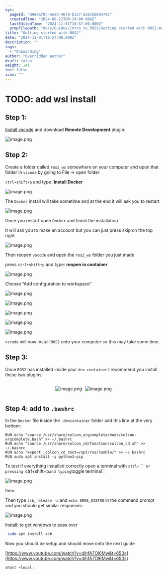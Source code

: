 ```yaml
---
sys:
  pageId: "89e0a78c-4e2b-4070-b327-d28cb0694742"
  createdTime: "2024-08-21T00:24:00.000Z"
  lastEditedTime: "2024-11-01T18:57:00.000Z"
  propFilepath: "docs/Guides/intro_to_ROS2/Getting started with ROS2.md"
title: "Getting started with ROS2"
date: "2024-11-01T18:57:00.000Z"
description: ""
tags:
  - "Onboarding"
author: "Overridden author"
draft: false
weight: 141
toc: false
icon: ""
---
```


# TODO: add wsl install

## Step 1:

[Install vscode](https://code.visualstudio.com/download) and download **Remote Development** plugin:

![image.png](https://prod-files-secure.s3.us-west-2.amazonaws.com/d518164a-d88e-44d1-a4ee-3adb3bd8bce0/efb52993-1881-4a40-b95e-6f020334f022/image.png?X-Amz-Algorithm=AWS4-HMAC-SHA256&X-Amz-Content-Sha256=UNSIGNED-PAYLOAD&X-Amz-Credential=ASIAZI2LB466VB2IM4NK%2F20250209%2Fus-west-2%2Fs3%2Faws4_request&X-Amz-Date=20250209T170156Z&X-Amz-Expires=3600&X-Amz-Security-Token=IQoJb3JpZ2luX2VjEI%2F%2F%2F%2F%2F%2F%2F%2F%2F%2F%2FwEaCXVzLXdlc3QtMiJIMEYCIQCx3Z4r9eHJRk5MAimYGhrp0wDVoncmFWm4taYGw%2FUBDAIhAMcWNZVGv6r76eJGzFwiCJPRsdqUVWku4fLwbFUGs6ZUKogECKj%2F%2F%2F%2F%2F%2F%2F%2F%2F%2FwEQABoMNjM3NDIzMTgzODA1IgyFhenxs3RWG%2BQdPX0q3AMRV21eegY1ySgWMI0NHPKc6LOuVIIddfzVGpQRgiUKMhukggHLLFOF1fKN%2FQlA%2Bs%2F75KvxafcgfcobD8QO9YbiUm6rxPC%2Bp7UOwp5Di0KYlaAhmOEKhuiT8gMP6YcTV0cFP0ejFdhi11ztU2LTQEKPBRaNXUVmziqGXSx0umBM1U04ofx3DR997fCb7Q2I5%2FroPUyiKgtNauzGqrCKZVCSX0IYIGXQUvLPv5Bk2BDXkl9hLftz7j%2BaXPhRN%2FD64DThoU1iTLA2N9xCv3%2B2lTnoz%2Fc40b0Jy%2FNg6lozPuRf%2BW7u8y4HnYKwogHy9Q0l3lGBmmDgFWcFKzO9FkHk%2BuGdej3muRb24lxeg8El6zOeVBKrT7VaOzQb70756hW1UQxN8P7eypBLz%2BgIXZ1udoJzr6UWRmhJHzFuD5%2F4aHE8oY6auem%2BHZwLh9Eh2K91cptp7Egvvbk%2FrHjvt52W1LnsrFZ7VQaZY9WwW7OVrWJzSS6FaC2sKpT%2Bo0vlGkBdCXizDOqnfOOWulHoV5fe8PENnQ8LacSxLsbumCZ6K2Sh%2BreMgwbLBCZJ0AM%2Bcs8o%2B%2B%2BZdQat55ZR2YsCEf09URkrhi4OQqav%2Byatgq1pbMNxsjZ9fIQgIOPKjBEN9DD8%2FaK9BjqkAQ2Jy5aLO1mskjQJcgskAEc1zmeQF%2Fq75oRE1sftMZhQ5rtV58U%2BRp5iGkuur8xfukrrJSm0aLuqp4ryD6xD%2F93TRnMwdyNCiJf5OaCsZ7t%2FPQHrt2QBQZRVbg9J0U51he%2FdOQ5LDW46ZotJK7Jt5Q6FkhRxdPXBtOh4VzDpmbTOkaSEjrGj4XaL9Vw55liZ8a8ATTZoVJkvIb5PW%2FBfDvHegtHQ&X-Amz-Signature=2327626373fec379f9c6084c12ecccbdf965559723bd0601909424d1724c22f2&X-Amz-SignedHeaders=host&x-id=GetObject)

## Step 2:

Create a folder called `ros2_ws` somewhere on your computer and open that folder in `vscode` by going to File → open folder 

`ctrl+shift+p` and type: **Install Docker**

![image.png](https://prod-files-secure.s3.us-west-2.amazonaws.com/d518164a-d88e-44d1-a4ee-3adb3bd8bce0/2269dc0e-1cd5-47ff-bceb-c04ad9b2eab0/image.png?X-Amz-Algorithm=AWS4-HMAC-SHA256&X-Amz-Content-Sha256=UNSIGNED-PAYLOAD&X-Amz-Credential=ASIAZI2LB466VB2IM4NK%2F20250209%2Fus-west-2%2Fs3%2Faws4_request&X-Amz-Date=20250209T170156Z&X-Amz-Expires=3600&X-Amz-Security-Token=IQoJb3JpZ2luX2VjEI%2F%2F%2F%2F%2F%2F%2F%2F%2F%2F%2FwEaCXVzLXdlc3QtMiJIMEYCIQCx3Z4r9eHJRk5MAimYGhrp0wDVoncmFWm4taYGw%2FUBDAIhAMcWNZVGv6r76eJGzFwiCJPRsdqUVWku4fLwbFUGs6ZUKogECKj%2F%2F%2F%2F%2F%2F%2F%2F%2F%2FwEQABoMNjM3NDIzMTgzODA1IgyFhenxs3RWG%2BQdPX0q3AMRV21eegY1ySgWMI0NHPKc6LOuVIIddfzVGpQRgiUKMhukggHLLFOF1fKN%2FQlA%2Bs%2F75KvxafcgfcobD8QO9YbiUm6rxPC%2Bp7UOwp5Di0KYlaAhmOEKhuiT8gMP6YcTV0cFP0ejFdhi11ztU2LTQEKPBRaNXUVmziqGXSx0umBM1U04ofx3DR997fCb7Q2I5%2FroPUyiKgtNauzGqrCKZVCSX0IYIGXQUvLPv5Bk2BDXkl9hLftz7j%2BaXPhRN%2FD64DThoU1iTLA2N9xCv3%2B2lTnoz%2Fc40b0Jy%2FNg6lozPuRf%2BW7u8y4HnYKwogHy9Q0l3lGBmmDgFWcFKzO9FkHk%2BuGdej3muRb24lxeg8El6zOeVBKrT7VaOzQb70756hW1UQxN8P7eypBLz%2BgIXZ1udoJzr6UWRmhJHzFuD5%2F4aHE8oY6auem%2BHZwLh9Eh2K91cptp7Egvvbk%2FrHjvt52W1LnsrFZ7VQaZY9WwW7OVrWJzSS6FaC2sKpT%2Bo0vlGkBdCXizDOqnfOOWulHoV5fe8PENnQ8LacSxLsbumCZ6K2Sh%2BreMgwbLBCZJ0AM%2Bcs8o%2B%2B%2BZdQat55ZR2YsCEf09URkrhi4OQqav%2Byatgq1pbMNxsjZ9fIQgIOPKjBEN9DD8%2FaK9BjqkAQ2Jy5aLO1mskjQJcgskAEc1zmeQF%2Fq75oRE1sftMZhQ5rtV58U%2BRp5iGkuur8xfukrrJSm0aLuqp4ryD6xD%2F93TRnMwdyNCiJf5OaCsZ7t%2FPQHrt2QBQZRVbg9J0U51he%2FdOQ5LDW46ZotJK7Jt5Q6FkhRxdPXBtOh4VzDpmbTOkaSEjrGj4XaL9Vw55liZ8a8ATTZoVJkvIb5PW%2FBfDvHegtHQ&X-Amz-Signature=f6ff4ce970efd3195654a24b0c1c20365c9e69b26088dd7a41211aaf7d45f1ed&X-Amz-SignedHeaders=host&x-id=GetObject)

The `Docker` install will take sometime and at the end it will ask you to restart

![image.png](https://prod-files-secure.s3.us-west-2.amazonaws.com/d518164a-d88e-44d1-a4ee-3adb3bd8bce0/ed233f78-be33-4b1f-b89c-9c346c0e961e/image.png?X-Amz-Algorithm=AWS4-HMAC-SHA256&X-Amz-Content-Sha256=UNSIGNED-PAYLOAD&X-Amz-Credential=ASIAZI2LB466VB2IM4NK%2F20250209%2Fus-west-2%2Fs3%2Faws4_request&X-Amz-Date=20250209T170156Z&X-Amz-Expires=3600&X-Amz-Security-Token=IQoJb3JpZ2luX2VjEI%2F%2F%2F%2F%2F%2F%2F%2F%2F%2F%2FwEaCXVzLXdlc3QtMiJIMEYCIQCx3Z4r9eHJRk5MAimYGhrp0wDVoncmFWm4taYGw%2FUBDAIhAMcWNZVGv6r76eJGzFwiCJPRsdqUVWku4fLwbFUGs6ZUKogECKj%2F%2F%2F%2F%2F%2F%2F%2F%2F%2FwEQABoMNjM3NDIzMTgzODA1IgyFhenxs3RWG%2BQdPX0q3AMRV21eegY1ySgWMI0NHPKc6LOuVIIddfzVGpQRgiUKMhukggHLLFOF1fKN%2FQlA%2Bs%2F75KvxafcgfcobD8QO9YbiUm6rxPC%2Bp7UOwp5Di0KYlaAhmOEKhuiT8gMP6YcTV0cFP0ejFdhi11ztU2LTQEKPBRaNXUVmziqGXSx0umBM1U04ofx3DR997fCb7Q2I5%2FroPUyiKgtNauzGqrCKZVCSX0IYIGXQUvLPv5Bk2BDXkl9hLftz7j%2BaXPhRN%2FD64DThoU1iTLA2N9xCv3%2B2lTnoz%2Fc40b0Jy%2FNg6lozPuRf%2BW7u8y4HnYKwogHy9Q0l3lGBmmDgFWcFKzO9FkHk%2BuGdej3muRb24lxeg8El6zOeVBKrT7VaOzQb70756hW1UQxN8P7eypBLz%2BgIXZ1udoJzr6UWRmhJHzFuD5%2F4aHE8oY6auem%2BHZwLh9Eh2K91cptp7Egvvbk%2FrHjvt52W1LnsrFZ7VQaZY9WwW7OVrWJzSS6FaC2sKpT%2Bo0vlGkBdCXizDOqnfOOWulHoV5fe8PENnQ8LacSxLsbumCZ6K2Sh%2BreMgwbLBCZJ0AM%2Bcs8o%2B%2B%2BZdQat55ZR2YsCEf09URkrhi4OQqav%2Byatgq1pbMNxsjZ9fIQgIOPKjBEN9DD8%2FaK9BjqkAQ2Jy5aLO1mskjQJcgskAEc1zmeQF%2Fq75oRE1sftMZhQ5rtV58U%2BRp5iGkuur8xfukrrJSm0aLuqp4ryD6xD%2F93TRnMwdyNCiJf5OaCsZ7t%2FPQHrt2QBQZRVbg9J0U51he%2FdOQ5LDW46ZotJK7Jt5Q6FkhRxdPXBtOh4VzDpmbTOkaSEjrGj4XaL9Vw55liZ8a8ATTZoVJkvIb5PW%2FBfDvHegtHQ&X-Amz-Signature=a9d6ca080f1a2b04099de916ab7463c9d479526eb18def376b7cef4e70e58f8a&X-Amz-SignedHeaders=host&x-id=GetObject)

Once you restart open `Docker` and finish the installation

It will ask you to make an account but you can just press skip on the top right

![image.png](https://prod-files-secure.s3.us-west-2.amazonaws.com/d518164a-d88e-44d1-a4ee-3adb3bd8bce0/21010ad9-1659-4fd9-9f59-9932a09b2a3d/image.png?X-Amz-Algorithm=AWS4-HMAC-SHA256&X-Amz-Content-Sha256=UNSIGNED-PAYLOAD&X-Amz-Credential=ASIAZI2LB466VB2IM4NK%2F20250209%2Fus-west-2%2Fs3%2Faws4_request&X-Amz-Date=20250209T170156Z&X-Amz-Expires=3600&X-Amz-Security-Token=IQoJb3JpZ2luX2VjEI%2F%2F%2F%2F%2F%2F%2F%2F%2F%2F%2FwEaCXVzLXdlc3QtMiJIMEYCIQCx3Z4r9eHJRk5MAimYGhrp0wDVoncmFWm4taYGw%2FUBDAIhAMcWNZVGv6r76eJGzFwiCJPRsdqUVWku4fLwbFUGs6ZUKogECKj%2F%2F%2F%2F%2F%2F%2F%2F%2F%2FwEQABoMNjM3NDIzMTgzODA1IgyFhenxs3RWG%2BQdPX0q3AMRV21eegY1ySgWMI0NHPKc6LOuVIIddfzVGpQRgiUKMhukggHLLFOF1fKN%2FQlA%2Bs%2F75KvxafcgfcobD8QO9YbiUm6rxPC%2Bp7UOwp5Di0KYlaAhmOEKhuiT8gMP6YcTV0cFP0ejFdhi11ztU2LTQEKPBRaNXUVmziqGXSx0umBM1U04ofx3DR997fCb7Q2I5%2FroPUyiKgtNauzGqrCKZVCSX0IYIGXQUvLPv5Bk2BDXkl9hLftz7j%2BaXPhRN%2FD64DThoU1iTLA2N9xCv3%2B2lTnoz%2Fc40b0Jy%2FNg6lozPuRf%2BW7u8y4HnYKwogHy9Q0l3lGBmmDgFWcFKzO9FkHk%2BuGdej3muRb24lxeg8El6zOeVBKrT7VaOzQb70756hW1UQxN8P7eypBLz%2BgIXZ1udoJzr6UWRmhJHzFuD5%2F4aHE8oY6auem%2BHZwLh9Eh2K91cptp7Egvvbk%2FrHjvt52W1LnsrFZ7VQaZY9WwW7OVrWJzSS6FaC2sKpT%2Bo0vlGkBdCXizDOqnfOOWulHoV5fe8PENnQ8LacSxLsbumCZ6K2Sh%2BreMgwbLBCZJ0AM%2Bcs8o%2B%2B%2BZdQat55ZR2YsCEf09URkrhi4OQqav%2Byatgq1pbMNxsjZ9fIQgIOPKjBEN9DD8%2FaK9BjqkAQ2Jy5aLO1mskjQJcgskAEc1zmeQF%2Fq75oRE1sftMZhQ5rtV58U%2BRp5iGkuur8xfukrrJSm0aLuqp4ryD6xD%2F93TRnMwdyNCiJf5OaCsZ7t%2FPQHrt2QBQZRVbg9J0U51he%2FdOQ5LDW46ZotJK7Jt5Q6FkhRxdPXBtOh4VzDpmbTOkaSEjrGj4XaL9Vw55liZ8a8ATTZoVJkvIb5PW%2FBfDvHegtHQ&X-Amz-Signature=594c42745e799ddc1bdc14c4398492059f2d3bc3294271b69c85eb77f50ff21b&X-Amz-SignedHeaders=host&x-id=GetObject)

Then reopen `vscode` and open the `ros2_ws` folder you just made

press `ctrl+shift+p` and type: **reopen in container**

![image.png](https://prod-files-secure.s3.us-west-2.amazonaws.com/d518164a-d88e-44d1-a4ee-3adb3bd8bce0/4e93b8c2-41ad-488c-8095-c74205196118/image.png?X-Amz-Algorithm=AWS4-HMAC-SHA256&X-Amz-Content-Sha256=UNSIGNED-PAYLOAD&X-Amz-Credential=ASIAZI2LB466VB2IM4NK%2F20250209%2Fus-west-2%2Fs3%2Faws4_request&X-Amz-Date=20250209T170156Z&X-Amz-Expires=3600&X-Amz-Security-Token=IQoJb3JpZ2luX2VjEI%2F%2F%2F%2F%2F%2F%2F%2F%2F%2F%2FwEaCXVzLXdlc3QtMiJIMEYCIQCx3Z4r9eHJRk5MAimYGhrp0wDVoncmFWm4taYGw%2FUBDAIhAMcWNZVGv6r76eJGzFwiCJPRsdqUVWku4fLwbFUGs6ZUKogECKj%2F%2F%2F%2F%2F%2F%2F%2F%2F%2FwEQABoMNjM3NDIzMTgzODA1IgyFhenxs3RWG%2BQdPX0q3AMRV21eegY1ySgWMI0NHPKc6LOuVIIddfzVGpQRgiUKMhukggHLLFOF1fKN%2FQlA%2Bs%2F75KvxafcgfcobD8QO9YbiUm6rxPC%2Bp7UOwp5Di0KYlaAhmOEKhuiT8gMP6YcTV0cFP0ejFdhi11ztU2LTQEKPBRaNXUVmziqGXSx0umBM1U04ofx3DR997fCb7Q2I5%2FroPUyiKgtNauzGqrCKZVCSX0IYIGXQUvLPv5Bk2BDXkl9hLftz7j%2BaXPhRN%2FD64DThoU1iTLA2N9xCv3%2B2lTnoz%2Fc40b0Jy%2FNg6lozPuRf%2BW7u8y4HnYKwogHy9Q0l3lGBmmDgFWcFKzO9FkHk%2BuGdej3muRb24lxeg8El6zOeVBKrT7VaOzQb70756hW1UQxN8P7eypBLz%2BgIXZ1udoJzr6UWRmhJHzFuD5%2F4aHE8oY6auem%2BHZwLh9Eh2K91cptp7Egvvbk%2FrHjvt52W1LnsrFZ7VQaZY9WwW7OVrWJzSS6FaC2sKpT%2Bo0vlGkBdCXizDOqnfOOWulHoV5fe8PENnQ8LacSxLsbumCZ6K2Sh%2BreMgwbLBCZJ0AM%2Bcs8o%2B%2B%2BZdQat55ZR2YsCEf09URkrhi4OQqav%2Byatgq1pbMNxsjZ9fIQgIOPKjBEN9DD8%2FaK9BjqkAQ2Jy5aLO1mskjQJcgskAEc1zmeQF%2Fq75oRE1sftMZhQ5rtV58U%2BRp5iGkuur8xfukrrJSm0aLuqp4ryD6xD%2F93TRnMwdyNCiJf5OaCsZ7t%2FPQHrt2QBQZRVbg9J0U51he%2FdOQ5LDW46ZotJK7Jt5Q6FkhRxdPXBtOh4VzDpmbTOkaSEjrGj4XaL9Vw55liZ8a8ATTZoVJkvIb5PW%2FBfDvHegtHQ&X-Amz-Signature=9b74ce45c19d2c24ab5e3a480532df3381e1b3e184cf5f9c94c7dfabf12035f4&X-Amz-SignedHeaders=host&x-id=GetObject)

Choose “Add configuration to workspace”

![image.png](https://prod-files-secure.s3.us-west-2.amazonaws.com/d518164a-d88e-44d1-a4ee-3adb3bd8bce0/9560b282-5060-4989-ba37-97e7b2c22476/image.png?X-Amz-Algorithm=AWS4-HMAC-SHA256&X-Amz-Content-Sha256=UNSIGNED-PAYLOAD&X-Amz-Credential=ASIAZI2LB466VB2IM4NK%2F20250209%2Fus-west-2%2Fs3%2Faws4_request&X-Amz-Date=20250209T170156Z&X-Amz-Expires=3600&X-Amz-Security-Token=IQoJb3JpZ2luX2VjEI%2F%2F%2F%2F%2F%2F%2F%2F%2F%2F%2FwEaCXVzLXdlc3QtMiJIMEYCIQCx3Z4r9eHJRk5MAimYGhrp0wDVoncmFWm4taYGw%2FUBDAIhAMcWNZVGv6r76eJGzFwiCJPRsdqUVWku4fLwbFUGs6ZUKogECKj%2F%2F%2F%2F%2F%2F%2F%2F%2F%2FwEQABoMNjM3NDIzMTgzODA1IgyFhenxs3RWG%2BQdPX0q3AMRV21eegY1ySgWMI0NHPKc6LOuVIIddfzVGpQRgiUKMhukggHLLFOF1fKN%2FQlA%2Bs%2F75KvxafcgfcobD8QO9YbiUm6rxPC%2Bp7UOwp5Di0KYlaAhmOEKhuiT8gMP6YcTV0cFP0ejFdhi11ztU2LTQEKPBRaNXUVmziqGXSx0umBM1U04ofx3DR997fCb7Q2I5%2FroPUyiKgtNauzGqrCKZVCSX0IYIGXQUvLPv5Bk2BDXkl9hLftz7j%2BaXPhRN%2FD64DThoU1iTLA2N9xCv3%2B2lTnoz%2Fc40b0Jy%2FNg6lozPuRf%2BW7u8y4HnYKwogHy9Q0l3lGBmmDgFWcFKzO9FkHk%2BuGdej3muRb24lxeg8El6zOeVBKrT7VaOzQb70756hW1UQxN8P7eypBLz%2BgIXZ1udoJzr6UWRmhJHzFuD5%2F4aHE8oY6auem%2BHZwLh9Eh2K91cptp7Egvvbk%2FrHjvt52W1LnsrFZ7VQaZY9WwW7OVrWJzSS6FaC2sKpT%2Bo0vlGkBdCXizDOqnfOOWulHoV5fe8PENnQ8LacSxLsbumCZ6K2Sh%2BreMgwbLBCZJ0AM%2Bcs8o%2B%2B%2BZdQat55ZR2YsCEf09URkrhi4OQqav%2Byatgq1pbMNxsjZ9fIQgIOPKjBEN9DD8%2FaK9BjqkAQ2Jy5aLO1mskjQJcgskAEc1zmeQF%2Fq75oRE1sftMZhQ5rtV58U%2BRp5iGkuur8xfukrrJSm0aLuqp4ryD6xD%2F93TRnMwdyNCiJf5OaCsZ7t%2FPQHrt2QBQZRVbg9J0U51he%2FdOQ5LDW46ZotJK7Jt5Q6FkhRxdPXBtOh4VzDpmbTOkaSEjrGj4XaL9Vw55liZ8a8ATTZoVJkvIb5PW%2FBfDvHegtHQ&X-Amz-Signature=a5b0a016b46ef07e16101ff75e86a4c8f4ca7d8398ef3d1c2dbb24c4895df28a&X-Amz-SignedHeaders=host&x-id=GetObject)

![image.png](https://prod-files-secure.s3.us-west-2.amazonaws.com/d518164a-d88e-44d1-a4ee-3adb3bd8bce0/2ee63f81-886b-48e8-a553-dc6e5eac99e4/image.png?X-Amz-Algorithm=AWS4-HMAC-SHA256&X-Amz-Content-Sha256=UNSIGNED-PAYLOAD&X-Amz-Credential=ASIAZI2LB466VB2IM4NK%2F20250209%2Fus-west-2%2Fs3%2Faws4_request&X-Amz-Date=20250209T170156Z&X-Amz-Expires=3600&X-Amz-Security-Token=IQoJb3JpZ2luX2VjEI%2F%2F%2F%2F%2F%2F%2F%2F%2F%2F%2FwEaCXVzLXdlc3QtMiJIMEYCIQCx3Z4r9eHJRk5MAimYGhrp0wDVoncmFWm4taYGw%2FUBDAIhAMcWNZVGv6r76eJGzFwiCJPRsdqUVWku4fLwbFUGs6ZUKogECKj%2F%2F%2F%2F%2F%2F%2F%2F%2F%2FwEQABoMNjM3NDIzMTgzODA1IgyFhenxs3RWG%2BQdPX0q3AMRV21eegY1ySgWMI0NHPKc6LOuVIIddfzVGpQRgiUKMhukggHLLFOF1fKN%2FQlA%2Bs%2F75KvxafcgfcobD8QO9YbiUm6rxPC%2Bp7UOwp5Di0KYlaAhmOEKhuiT8gMP6YcTV0cFP0ejFdhi11ztU2LTQEKPBRaNXUVmziqGXSx0umBM1U04ofx3DR997fCb7Q2I5%2FroPUyiKgtNauzGqrCKZVCSX0IYIGXQUvLPv5Bk2BDXkl9hLftz7j%2BaXPhRN%2FD64DThoU1iTLA2N9xCv3%2B2lTnoz%2Fc40b0Jy%2FNg6lozPuRf%2BW7u8y4HnYKwogHy9Q0l3lGBmmDgFWcFKzO9FkHk%2BuGdej3muRb24lxeg8El6zOeVBKrT7VaOzQb70756hW1UQxN8P7eypBLz%2BgIXZ1udoJzr6UWRmhJHzFuD5%2F4aHE8oY6auem%2BHZwLh9Eh2K91cptp7Egvvbk%2FrHjvt52W1LnsrFZ7VQaZY9WwW7OVrWJzSS6FaC2sKpT%2Bo0vlGkBdCXizDOqnfOOWulHoV5fe8PENnQ8LacSxLsbumCZ6K2Sh%2BreMgwbLBCZJ0AM%2Bcs8o%2B%2B%2BZdQat55ZR2YsCEf09URkrhi4OQqav%2Byatgq1pbMNxsjZ9fIQgIOPKjBEN9DD8%2FaK9BjqkAQ2Jy5aLO1mskjQJcgskAEc1zmeQF%2Fq75oRE1sftMZhQ5rtV58U%2BRp5iGkuur8xfukrrJSm0aLuqp4ryD6xD%2F93TRnMwdyNCiJf5OaCsZ7t%2FPQHrt2QBQZRVbg9J0U51he%2FdOQ5LDW46ZotJK7Jt5Q6FkhRxdPXBtOh4VzDpmbTOkaSEjrGj4XaL9Vw55liZ8a8ATTZoVJkvIb5PW%2FBfDvHegtHQ&X-Amz-Signature=2646b8f9d52924ec1c1162197b58fc21a5a72a39f6adca3fb96f236f81a7bd75&X-Amz-SignedHeaders=host&x-id=GetObject)

![image.png](https://prod-files-secure.s3.us-west-2.amazonaws.com/d518164a-d88e-44d1-a4ee-3adb3bd8bce0/ae1580b2-b048-407e-aed9-b584224a7a04/image.png?X-Amz-Algorithm=AWS4-HMAC-SHA256&X-Amz-Content-Sha256=UNSIGNED-PAYLOAD&X-Amz-Credential=ASIAZI2LB466VB2IM4NK%2F20250209%2Fus-west-2%2Fs3%2Faws4_request&X-Amz-Date=20250209T170156Z&X-Amz-Expires=3600&X-Amz-Security-Token=IQoJb3JpZ2luX2VjEI%2F%2F%2F%2F%2F%2F%2F%2F%2F%2F%2FwEaCXVzLXdlc3QtMiJIMEYCIQCx3Z4r9eHJRk5MAimYGhrp0wDVoncmFWm4taYGw%2FUBDAIhAMcWNZVGv6r76eJGzFwiCJPRsdqUVWku4fLwbFUGs6ZUKogECKj%2F%2F%2F%2F%2F%2F%2F%2F%2F%2FwEQABoMNjM3NDIzMTgzODA1IgyFhenxs3RWG%2BQdPX0q3AMRV21eegY1ySgWMI0NHPKc6LOuVIIddfzVGpQRgiUKMhukggHLLFOF1fKN%2FQlA%2Bs%2F75KvxafcgfcobD8QO9YbiUm6rxPC%2Bp7UOwp5Di0KYlaAhmOEKhuiT8gMP6YcTV0cFP0ejFdhi11ztU2LTQEKPBRaNXUVmziqGXSx0umBM1U04ofx3DR997fCb7Q2I5%2FroPUyiKgtNauzGqrCKZVCSX0IYIGXQUvLPv5Bk2BDXkl9hLftz7j%2BaXPhRN%2FD64DThoU1iTLA2N9xCv3%2B2lTnoz%2Fc40b0Jy%2FNg6lozPuRf%2BW7u8y4HnYKwogHy9Q0l3lGBmmDgFWcFKzO9FkHk%2BuGdej3muRb24lxeg8El6zOeVBKrT7VaOzQb70756hW1UQxN8P7eypBLz%2BgIXZ1udoJzr6UWRmhJHzFuD5%2F4aHE8oY6auem%2BHZwLh9Eh2K91cptp7Egvvbk%2FrHjvt52W1LnsrFZ7VQaZY9WwW7OVrWJzSS6FaC2sKpT%2Bo0vlGkBdCXizDOqnfOOWulHoV5fe8PENnQ8LacSxLsbumCZ6K2Sh%2BreMgwbLBCZJ0AM%2Bcs8o%2B%2B%2BZdQat55ZR2YsCEf09URkrhi4OQqav%2Byatgq1pbMNxsjZ9fIQgIOPKjBEN9DD8%2FaK9BjqkAQ2Jy5aLO1mskjQJcgskAEc1zmeQF%2Fq75oRE1sftMZhQ5rtV58U%2BRp5iGkuur8xfukrrJSm0aLuqp4ryD6xD%2F93TRnMwdyNCiJf5OaCsZ7t%2FPQHrt2QBQZRVbg9J0U51he%2FdOQ5LDW46ZotJK7Jt5Q6FkhRxdPXBtOh4VzDpmbTOkaSEjrGj4XaL9Vw55liZ8a8ATTZoVJkvIb5PW%2FBfDvHegtHQ&X-Amz-Signature=a7dbe67c001501c71f3642f48d5dd4d6f350d52548526f219f314117f0307f4b&X-Amz-SignedHeaders=host&x-id=GetObject)

![image.png](https://prod-files-secure.s3.us-west-2.amazonaws.com/d518164a-d88e-44d1-a4ee-3adb3bd8bce0/53255b28-f75e-430f-b9e3-c0ac8577e42b/image.png?X-Amz-Algorithm=AWS4-HMAC-SHA256&X-Amz-Content-Sha256=UNSIGNED-PAYLOAD&X-Amz-Credential=ASIAZI2LB466VB2IM4NK%2F20250209%2Fus-west-2%2Fs3%2Faws4_request&X-Amz-Date=20250209T170156Z&X-Amz-Expires=3600&X-Amz-Security-Token=IQoJb3JpZ2luX2VjEI%2F%2F%2F%2F%2F%2F%2F%2F%2F%2F%2FwEaCXVzLXdlc3QtMiJIMEYCIQCx3Z4r9eHJRk5MAimYGhrp0wDVoncmFWm4taYGw%2FUBDAIhAMcWNZVGv6r76eJGzFwiCJPRsdqUVWku4fLwbFUGs6ZUKogECKj%2F%2F%2F%2F%2F%2F%2F%2F%2F%2FwEQABoMNjM3NDIzMTgzODA1IgyFhenxs3RWG%2BQdPX0q3AMRV21eegY1ySgWMI0NHPKc6LOuVIIddfzVGpQRgiUKMhukggHLLFOF1fKN%2FQlA%2Bs%2F75KvxafcgfcobD8QO9YbiUm6rxPC%2Bp7UOwp5Di0KYlaAhmOEKhuiT8gMP6YcTV0cFP0ejFdhi11ztU2LTQEKPBRaNXUVmziqGXSx0umBM1U04ofx3DR997fCb7Q2I5%2FroPUyiKgtNauzGqrCKZVCSX0IYIGXQUvLPv5Bk2BDXkl9hLftz7j%2BaXPhRN%2FD64DThoU1iTLA2N9xCv3%2B2lTnoz%2Fc40b0Jy%2FNg6lozPuRf%2BW7u8y4HnYKwogHy9Q0l3lGBmmDgFWcFKzO9FkHk%2BuGdej3muRb24lxeg8El6zOeVBKrT7VaOzQb70756hW1UQxN8P7eypBLz%2BgIXZ1udoJzr6UWRmhJHzFuD5%2F4aHE8oY6auem%2BHZwLh9Eh2K91cptp7Egvvbk%2FrHjvt52W1LnsrFZ7VQaZY9WwW7OVrWJzSS6FaC2sKpT%2Bo0vlGkBdCXizDOqnfOOWulHoV5fe8PENnQ8LacSxLsbumCZ6K2Sh%2BreMgwbLBCZJ0AM%2Bcs8o%2B%2B%2BZdQat55ZR2YsCEf09URkrhi4OQqav%2Byatgq1pbMNxsjZ9fIQgIOPKjBEN9DD8%2FaK9BjqkAQ2Jy5aLO1mskjQJcgskAEc1zmeQF%2Fq75oRE1sftMZhQ5rtV58U%2BRp5iGkuur8xfukrrJSm0aLuqp4ryD6xD%2F93TRnMwdyNCiJf5OaCsZ7t%2FPQHrt2QBQZRVbg9J0U51he%2FdOQ5LDW46ZotJK7Jt5Q6FkhRxdPXBtOh4VzDpmbTOkaSEjrGj4XaL9Vw55liZ8a8ATTZoVJkvIb5PW%2FBfDvHegtHQ&X-Amz-Signature=46d31dac7876a7a2c9f4c02c87fa50e0a977ded44f93fd0d752fbfcbae718c7f&X-Amz-SignedHeaders=host&x-id=GetObject)

![image.png](https://prod-files-secure.s3.us-west-2.amazonaws.com/d518164a-d88e-44d1-a4ee-3adb3bd8bce0/7c562767-5af9-4ffb-97d1-327bcdf4ee00/image.png?X-Amz-Algorithm=AWS4-HMAC-SHA256&X-Amz-Content-Sha256=UNSIGNED-PAYLOAD&X-Amz-Credential=ASIAZI2LB466VB2IM4NK%2F20250209%2Fus-west-2%2Fs3%2Faws4_request&X-Amz-Date=20250209T170156Z&X-Amz-Expires=3600&X-Amz-Security-Token=IQoJb3JpZ2luX2VjEI%2F%2F%2F%2F%2F%2F%2F%2F%2F%2F%2FwEaCXVzLXdlc3QtMiJIMEYCIQCx3Z4r9eHJRk5MAimYGhrp0wDVoncmFWm4taYGw%2FUBDAIhAMcWNZVGv6r76eJGzFwiCJPRsdqUVWku4fLwbFUGs6ZUKogECKj%2F%2F%2F%2F%2F%2F%2F%2F%2F%2FwEQABoMNjM3NDIzMTgzODA1IgyFhenxs3RWG%2BQdPX0q3AMRV21eegY1ySgWMI0NHPKc6LOuVIIddfzVGpQRgiUKMhukggHLLFOF1fKN%2FQlA%2Bs%2F75KvxafcgfcobD8QO9YbiUm6rxPC%2Bp7UOwp5Di0KYlaAhmOEKhuiT8gMP6YcTV0cFP0ejFdhi11ztU2LTQEKPBRaNXUVmziqGXSx0umBM1U04ofx3DR997fCb7Q2I5%2FroPUyiKgtNauzGqrCKZVCSX0IYIGXQUvLPv5Bk2BDXkl9hLftz7j%2BaXPhRN%2FD64DThoU1iTLA2N9xCv3%2B2lTnoz%2Fc40b0Jy%2FNg6lozPuRf%2BW7u8y4HnYKwogHy9Q0l3lGBmmDgFWcFKzO9FkHk%2BuGdej3muRb24lxeg8El6zOeVBKrT7VaOzQb70756hW1UQxN8P7eypBLz%2BgIXZ1udoJzr6UWRmhJHzFuD5%2F4aHE8oY6auem%2BHZwLh9Eh2K91cptp7Egvvbk%2FrHjvt52W1LnsrFZ7VQaZY9WwW7OVrWJzSS6FaC2sKpT%2Bo0vlGkBdCXizDOqnfOOWulHoV5fe8PENnQ8LacSxLsbumCZ6K2Sh%2BreMgwbLBCZJ0AM%2Bcs8o%2B%2B%2BZdQat55ZR2YsCEf09URkrhi4OQqav%2Byatgq1pbMNxsjZ9fIQgIOPKjBEN9DD8%2FaK9BjqkAQ2Jy5aLO1mskjQJcgskAEc1zmeQF%2Fq75oRE1sftMZhQ5rtV58U%2BRp5iGkuur8xfukrrJSm0aLuqp4ryD6xD%2F93TRnMwdyNCiJf5OaCsZ7t%2FPQHrt2QBQZRVbg9J0U51he%2FdOQ5LDW46ZotJK7Jt5Q6FkhRxdPXBtOh4VzDpmbTOkaSEjrGj4XaL9Vw55liZ8a8ATTZoVJkvIb5PW%2FBfDvHegtHQ&X-Amz-Signature=89e537e0eb131a8618e88b54116cefa99436edd823e4b7f5f3f63660fa7ff533&X-Amz-SignedHeaders=host&x-id=GetObject)

`vscode` will now install `ROS2` onto your computer so this may take some time.

## Step 3:

Once `ROS2` has installed inside your `dev-container` I recommend you install these two plugins:

<div style="display: flex;flex-direction: row; column-gap:10px; max-width: 630px;justify-content: center;">
<div>

![image.png](https://prod-files-secure.s3.us-west-2.amazonaws.com/d518164a-d88e-44d1-a4ee-3adb3bd8bce0/3fc3d550-5a54-4ba1-ba6b-faa01cdb7369/image.png?X-Amz-Algorithm=AWS4-HMAC-SHA256&X-Amz-Content-Sha256=UNSIGNED-PAYLOAD&X-Amz-Credential=ASIAZI2LB4664CNB76VS%2F20250209%2Fus-west-2%2Fs3%2Faws4_request&X-Amz-Date=20250209T170158Z&X-Amz-Expires=3600&X-Amz-Security-Token=IQoJb3JpZ2luX2VjEI%2F%2F%2F%2F%2F%2F%2F%2F%2F%2F%2FwEaCXVzLXdlc3QtMiJIMEYCIQDlJCU8nF%2FyNf1Rrh5kzmpP6F5BbxRMV%2BcHcltc3%2FdgWQIhANzQ28TgGNq8aAflbWPc54W5BhU9KcpkS2VKds4Q6o6oKogECKj%2F%2F%2F%2F%2F%2F%2F%2F%2F%2FwEQABoMNjM3NDIzMTgzODA1IgwdF5xuBoAZDvPbLr0q3AOrxuZY7zaLYCowr64kR6mrT6wbiXJ5U8RMqLINAL8SuD7dMakVkbaJWQq8B9bnh39DeIE4nHyv%2Bpg8YPri3m05mJf2wm1sAKVe%2FjrxUO19UWvckDgYonqhtsjba7HRzGeMc%2FlMlHOHYZw3FOs4VP0xCeCoJdV%2BI6MQPgvf%2BAF8QYXcb0gQJ1dy1qCuVu%2FdnGJtweI0GL2JaqrkQrgSptJp0h4HSy5HFpeVsu2JbAct0Gvi1salFnwIx4ZKkKk9f1gzjLTqfzX9p2Oazk3a1%2F%2BUoaQu9KiSRO56jMXT4FF6EqAFQKKd05owBSEP836gnFgzNRmYHkkzXg6Ft8gjXPeRKVoV5l3FvZOZur6BZCTs3LCbh0REuYQ9BvveGMTEbRwbq9D1VOnmKXSAekvZdXZ6yZ4Od2F0gFJljYDC7%2Bz0jGf3kaQthRxsuVU%2BAPm%2FlDEWBmFO%2BGwP6Y%2Bln%2B2eqfhoVMVYHsDyBT1Zxwbr7fytOsOuT5XtJNVwJhV0AOQoJqLMiiRsIObl%2FYqrQBUzS1i7aukn3SaUVijEomXCzsg8ZSmKr0Zz4OhtBVBpmw684jWLwh2FG1Es4ZSJGQu2pvTXUEgkOBHcSf8Dw1ILTUBEGf2Cn7USlJrvtc%2FhIDCsh6O9BjqkAbRwL2IhmWRpgMTFZpSQa3MNf61hxkq%2FiW%2F3l4HEGmBMP8pe0rzQGTknyPh8E5FT0LuTDLpWKYgt7DwFL%2FLT2pQeY8uN4reIDT2FNprrCr98%2B1oPzCZM%2Fbgp7X3pMrSl6SxlrFjDhlJS%2FYxbQeTkLpG1VaWIFZHiAHO6Mpw3Y2Hf9ndUG%2BfYC45QKHXAhg8uwf2PhfhVhHvrFciu93nW5ufiR35%2B&X-Amz-Signature=7417b9451356d7da3509be528c14e2a0d177f4383338cd175428ae774dd53155&X-Amz-SignedHeaders=host&x-id=GetObject)

</div>
<div>

![image.png](https://prod-files-secure.s3.us-west-2.amazonaws.com/d518164a-d88e-44d1-a4ee-3adb3bd8bce0/d994cc66-13c2-4093-a5a3-f84cf4601a82/image.png?X-Amz-Algorithm=AWS4-HMAC-SHA256&X-Amz-Content-Sha256=UNSIGNED-PAYLOAD&X-Amz-Credential=ASIAZI2LB46654PTZRA6%2F20250209%2Fus-west-2%2Fs3%2Faws4_request&X-Amz-Date=20250209T170158Z&X-Amz-Expires=3600&X-Amz-Security-Token=IQoJb3JpZ2luX2VjEI%2F%2F%2F%2F%2F%2F%2F%2F%2F%2F%2FwEaCXVzLXdlc3QtMiJIMEYCIQDHO7tmuVyrzwYV46ZVOdMf3wxBghmkxub2f3xDyGT6dwIhAO6AnTmJM9t1NyHRbVNG6sSstsVqgwxyInmRczd%2B2WjDKogECKj%2F%2F%2F%2F%2F%2F%2F%2F%2F%2FwEQABoMNjM3NDIzMTgzODA1Igw7l0sz5fxX7aCFhYUq3APw6FNaDzkUJ6W2CNRzBbxX8P7qI8itnu4y3BxxcUmcMYXmXLXn4Y8ytDUmoXu2nyE4MprmeKMgzMsP%2FN8l%2B1uQYATQkbfoCXIm6m1EFmaXSLhnYtCwIauZ13paNckB5UjIz8ZIpelO%2BKeusiClf%2FtOPxK1fdWECvFVIT5Yo8PON%2FX3itDqFBxiHom0L%2FvLKGCcM%2B5doByvMd1DPEWhVBg7kh4NNINchn4br7tRQJEeCK7%2BDbFDb3JC%2F7m9FkLHoKDrPtvUNZuCWRHVVdENhL7iDVXgq0S5GO4xk9u4ra2owUpMsiL4V1X0sz5P%2Bz58UVEcqoZOGJpwcCJLkTqo68YhwWbZePxTLur9fhMsM8pwOxlPwHVRmxAw0eQzCTUCTrkTfvRcQjCnY1FrbaA6IX1J6jM1K%2FeonpSezrgKn2AvfEyoQHkpfLgRQwy3TlX2aG56UGnTB3l%2BapJwZEW5WP7cJaQxRniZX7GqumrqrRdfllEpW%2B2lsKvOtXG81jlivcrVzknL6VZ5%2FE6T0xlDgmXi7tv2JG0S%2B23M1cp6SO4pQkzXBj6VeQbvz%2BOChXqEv%2BCRMiwshwrSEUFotbjEfBH0Db1m%2BGt9vNb67otn%2B6sfg%2BlcTaoxEKWAdX2P%2FzCZiKO9BjqkAYN5T1jy7HINUhWSbuYroSdveOrq%2BM7JVyJ4nED9Zl09ZV3YkeVDZZQWlacW1yjqp3m1wtT2MkDTr5vB6gzsBELQf%2FV6OofBTn%2FvoITnc74vtqsjsCMq18bHMhkiIlPbvYMXkd21B8QZ%2F77iAESTaMmx10nMpSdZ9KZcTPyePJ1L6YwC9AH3tZGTuwIiTQ2ULaK%2B5iCxqFVD6a4Y%2FzATxy9DCWGn&X-Amz-Signature=7c459bd55cffe2f80ca81692911d2c2eaac7111ba948fd5eaf5542446fd1f608&X-Amz-SignedHeaders=host&x-id=GetObject)

</div>
</div>

## Step 4: add to `.bashrc`

In the `Docker` file inside the `.devcontainer` folder add this line at the very bottom: 

```docker
RUN echo "source /usr/share/colcon_argcomplete/hook/colcon-argcomplete.bash" >> ~/.bashrc
RUN echo "source /usr/share/colcon_cd/function/colcon_cd.sh" >> ~/.bashrc
RUN echo "export _colcon_cd_root=/opt/ros/humble/" >> ~/.bashrc
RUN sudo apt install -y python3-pip 
```

To test if everything installed correctly open a terminal with `ctrl+`` or pressing `ctrl+shift+p` and typing `toggle terminal`:

![image.png](https://prod-files-secure.s3.us-west-2.amazonaws.com/d518164a-d88e-44d1-a4ee-3adb3bd8bce0/6a4943d8-b04e-4c02-9a58-775f3384d1a5/image.png?X-Amz-Algorithm=AWS4-HMAC-SHA256&X-Amz-Content-Sha256=UNSIGNED-PAYLOAD&X-Amz-Credential=ASIAZI2LB466VB2IM4NK%2F20250209%2Fus-west-2%2Fs3%2Faws4_request&X-Amz-Date=20250209T170156Z&X-Amz-Expires=3600&X-Amz-Security-Token=IQoJb3JpZ2luX2VjEI%2F%2F%2F%2F%2F%2F%2F%2F%2F%2F%2FwEaCXVzLXdlc3QtMiJIMEYCIQCx3Z4r9eHJRk5MAimYGhrp0wDVoncmFWm4taYGw%2FUBDAIhAMcWNZVGv6r76eJGzFwiCJPRsdqUVWku4fLwbFUGs6ZUKogECKj%2F%2F%2F%2F%2F%2F%2F%2F%2F%2FwEQABoMNjM3NDIzMTgzODA1IgyFhenxs3RWG%2BQdPX0q3AMRV21eegY1ySgWMI0NHPKc6LOuVIIddfzVGpQRgiUKMhukggHLLFOF1fKN%2FQlA%2Bs%2F75KvxafcgfcobD8QO9YbiUm6rxPC%2Bp7UOwp5Di0KYlaAhmOEKhuiT8gMP6YcTV0cFP0ejFdhi11ztU2LTQEKPBRaNXUVmziqGXSx0umBM1U04ofx3DR997fCb7Q2I5%2FroPUyiKgtNauzGqrCKZVCSX0IYIGXQUvLPv5Bk2BDXkl9hLftz7j%2BaXPhRN%2FD64DThoU1iTLA2N9xCv3%2B2lTnoz%2Fc40b0Jy%2FNg6lozPuRf%2BW7u8y4HnYKwogHy9Q0l3lGBmmDgFWcFKzO9FkHk%2BuGdej3muRb24lxeg8El6zOeVBKrT7VaOzQb70756hW1UQxN8P7eypBLz%2BgIXZ1udoJzr6UWRmhJHzFuD5%2F4aHE8oY6auem%2BHZwLh9Eh2K91cptp7Egvvbk%2FrHjvt52W1LnsrFZ7VQaZY9WwW7OVrWJzSS6FaC2sKpT%2Bo0vlGkBdCXizDOqnfOOWulHoV5fe8PENnQ8LacSxLsbumCZ6K2Sh%2BreMgwbLBCZJ0AM%2Bcs8o%2B%2B%2BZdQat55ZR2YsCEf09URkrhi4OQqav%2Byatgq1pbMNxsjZ9fIQgIOPKjBEN9DD8%2FaK9BjqkAQ2Jy5aLO1mskjQJcgskAEc1zmeQF%2Fq75oRE1sftMZhQ5rtV58U%2BRp5iGkuur8xfukrrJSm0aLuqp4ryD6xD%2F93TRnMwdyNCiJf5OaCsZ7t%2FPQHrt2QBQZRVbg9J0U51he%2FdOQ5LDW46ZotJK7Jt5Q6FkhRxdPXBtOh4VzDpmbTOkaSEjrGj4XaL9Vw55liZ8a8ATTZoVJkvIb5PW%2FBfDvHegtHQ&X-Amz-Signature=cdbc69744b4474a24afa60762e76442420b5b4c42b09e913b45e38fca6e24055&X-Amz-SignedHeaders=host&x-id=GetObject)

then 

Then type `lsb_release -a` and `echo $ROS_DISTRO` in the command prompt and you should get similar responses:

![image.png](https://prod-files-secure.s3.us-west-2.amazonaws.com/d518164a-d88e-44d1-a4ee-3adb3bd8bce0/3e635dec-a805-4e85-8b9e-d000e5b71a4e/image.png?X-Amz-Algorithm=AWS4-HMAC-SHA256&X-Amz-Content-Sha256=UNSIGNED-PAYLOAD&X-Amz-Credential=ASIAZI2LB466VB2IM4NK%2F20250209%2Fus-west-2%2Fs3%2Faws4_request&X-Amz-Date=20250209T170156Z&X-Amz-Expires=3600&X-Amz-Security-Token=IQoJb3JpZ2luX2VjEI%2F%2F%2F%2F%2F%2F%2F%2F%2F%2F%2FwEaCXVzLXdlc3QtMiJIMEYCIQCx3Z4r9eHJRk5MAimYGhrp0wDVoncmFWm4taYGw%2FUBDAIhAMcWNZVGv6r76eJGzFwiCJPRsdqUVWku4fLwbFUGs6ZUKogECKj%2F%2F%2F%2F%2F%2F%2F%2F%2F%2FwEQABoMNjM3NDIzMTgzODA1IgyFhenxs3RWG%2BQdPX0q3AMRV21eegY1ySgWMI0NHPKc6LOuVIIddfzVGpQRgiUKMhukggHLLFOF1fKN%2FQlA%2Bs%2F75KvxafcgfcobD8QO9YbiUm6rxPC%2Bp7UOwp5Di0KYlaAhmOEKhuiT8gMP6YcTV0cFP0ejFdhi11ztU2LTQEKPBRaNXUVmziqGXSx0umBM1U04ofx3DR997fCb7Q2I5%2FroPUyiKgtNauzGqrCKZVCSX0IYIGXQUvLPv5Bk2BDXkl9hLftz7j%2BaXPhRN%2FD64DThoU1iTLA2N9xCv3%2B2lTnoz%2Fc40b0Jy%2FNg6lozPuRf%2BW7u8y4HnYKwogHy9Q0l3lGBmmDgFWcFKzO9FkHk%2BuGdej3muRb24lxeg8El6zOeVBKrT7VaOzQb70756hW1UQxN8P7eypBLz%2BgIXZ1udoJzr6UWRmhJHzFuD5%2F4aHE8oY6auem%2BHZwLh9Eh2K91cptp7Egvvbk%2FrHjvt52W1LnsrFZ7VQaZY9WwW7OVrWJzSS6FaC2sKpT%2Bo0vlGkBdCXizDOqnfOOWulHoV5fe8PENnQ8LacSxLsbumCZ6K2Sh%2BreMgwbLBCZJ0AM%2Bcs8o%2B%2B%2BZdQat55ZR2YsCEf09URkrhi4OQqav%2Byatgq1pbMNxsjZ9fIQgIOPKjBEN9DD8%2FaK9BjqkAQ2Jy5aLO1mskjQJcgskAEc1zmeQF%2Fq75oRE1sftMZhQ5rtV58U%2BRp5iGkuur8xfukrrJSm0aLuqp4ryD6xD%2F93TRnMwdyNCiJf5OaCsZ7t%2FPQHrt2QBQZRVbg9J0U51he%2FdOQ5LDW46ZotJK7Jt5Q6FkhRxdPXBtOh4VzDpmbTOkaSEjrGj4XaL9Vw55liZ8a8ATTZoVJkvIb5PW%2FBfDvHegtHQ&X-Amz-Signature=c5b7a6b5498bd3c7dd029ab8b387b62725a8cd928640f83eb542971d4d15e04b&X-Amz-SignedHeaders=host&x-id=GetObject)

Install:  to get windows to pass over

```bash
 sudo apt install xcb
```

Now you should be setup and should move onto the next guide 

[https://www.youtube.com/watch?v=dihfA7Ol6Mw&t=650s](https://www.youtube.com/watch?v=dihfA7Ol6Mw&t=650s)

```python
xhost +local:
```
